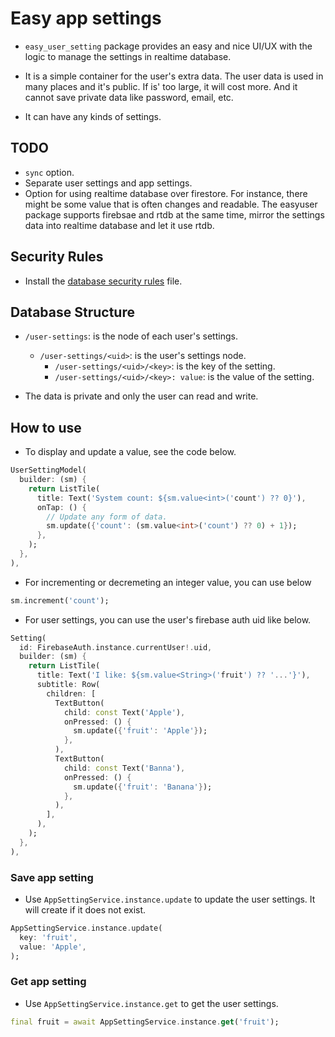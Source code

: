 # Easy app settings

- `easy_user_setting` package provides an easy and nice UI/UX with the logic to manage the settings in realtime database.

- It is a simple container for the user's extra data. The user data is used in many places and it's public. If is' too large, it will cost more. And it cannot save private data like password, email, etc.

- It can have any kinds of settings.


## TODO

- `sync` option.
- Separate user settings and app settings.
- Option for using realtime database over firestore. For instance, there might be some value that is often changes and readable. The easyuser package supports firebsae and rtdb at the same time, mirror the settings data into realtime database and let it use rtdb.

## Security Rules


- Install the [database security rules](../docs/database_security_rules.json) file.


## Database Structure


- `/user-settings`: is the node of each user's settings.
  - `/user-settings/<uid>`: is the user's settings node.
    - `/user-settings/<uid>/<key>`: is the key of the setting.
    - `/user-settings/<uid>/<key>: value`: is the value of the setting.

- The data is private and only the user can read and write.


## How to use

- To display and update a value, see the code below.

```dart
UserSettingModel(
  builder: (sm) {
    return ListTile(
      title: Text('System count: ${sm.value<int>('count') ?? 0}'),
      onTap: () {
        // Update any form of data.
        sm.update({'count': (sm.value<int>('count') ?? 0) + 1});
      },
    );
  },
),
```

- For incrementing or decremeting an integer value, you can use below
```dart
sm.increment('count');
```


- For user settings, you can use the user's firebase auth uid like below.

```dart
Setting(
  id: FirebaseAuth.instance.currentUser!.uid,
  builder: (sm) {
    return ListTile(
      title: Text('I like: ${sm.value<String>('fruit') ?? '...'}'),
      subtitle: Row(
        children: [
          TextButton(
            child: const Text('Apple'),
            onPressed: () {
              sm.update({'fruit': 'Apple'});
            },
          ),
          TextButton(
            child: const Text('Banna'),
            onPressed: () {
              sm.update({'fruit': 'Banana'});
            },
          ),
        ],
      ),
    );
  },
),
```






### Save app setting

- Use `AppSettingService.instance.update` to update the user settings. It will create if it does not exist.

```dart
AppSettingService.instance.update(
  key: 'fruit',
  value: 'Apple',
);
```


### Get app setting

- Use `AppSettingService.instance.get` to get the user settings.

```dart
final fruit = await AppSettingService.instance.get('fruit');
```
